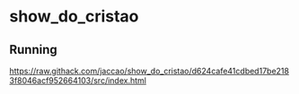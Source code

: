 # show_do_cristao

## Running

https://raw.githack.com/jaccao/show_do_cristao/d624cafe41cdbed17be2183f8046acf952664103/src/index.html

